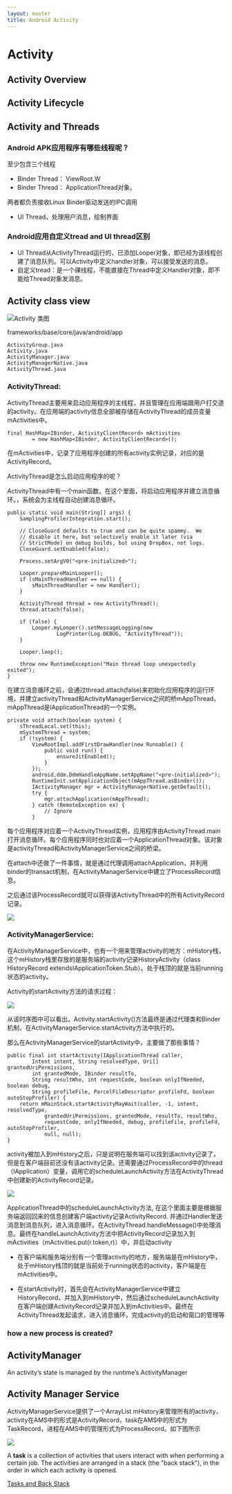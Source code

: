 ```yaml
---
layout: master
title: Android Activity
---
```


# Activity

## Activity Overview

## Activity Lifecycle

## Activity and Threads

### Android APK应用程序有哪些线程呢？

至少包含三个线程

- Binder Thread： ViewRoot.W
- Binder Thread： ApplicationThread对象。

两者都负责接收Linux Binder驱动发送的IPC调用

- UI Thread，处理用户消息，绘制界面


### Android应用自定义tread and UI thread区别

- UI Thread从ActivityThread运行的，已添加Looper对象，即已经为该线程创建了消息队列。可以Activity中定义handler对象，可以接受发送的消息。
- 自定义tread：是一个祼线程，不能直接在Thread中定义Handler对象，即不能给Thread对象发消息。

## Activity class view

![Activity 类图](http://hi.csdn.net/attachment/201106/27/62017_1309154560MBjJ.png)

frameworks/base/core/java/android/app

    ActivityGroup.java
    Activity.java  
    ActivityManager.java  
    ActivityManagerNative.java  
    ActivityThread.java

### ActivityThread:

ActivityThread主要用来启动应用程序的主线程，并且管理在应用端跟用户打交道的activity。在应用端的activity信息全部被存储在ActivityThread的成员变量mActivities中。

    final HashMap<IBinder, ActivityClientRecord> mActivities
            = new HashMap<IBinder, ActivityClientRecord>();

在mActivities中，记录了应用程序创建的所有activity实例记录，对应的是ActivityRecord。

ActivityThread是怎么启动应用程序的呢？

ActivityThread中有一个main函数，在这个里面，将启动应用程序并建立消息循环。，系统会为主线程自动创建消息循环。

    public static void main(String[] args) {
        SamplingProfilerIntegration.start();

        // CloseGuard defaults to true and can be quite spammy.  We
        // disable it here, but selectively enable it later (via
        // StrictMode) on debug builds, but using DropBox, not logs.
        CloseGuard.setEnabled(false);

        Process.setArgV0("<pre-initialized>");

        Looper.prepareMainLooper();
        if (sMainThreadHandler == null) {
            sMainThreadHandler = new Handler();
        }

        ActivityThread thread = new ActivityThread();
        thread.attach(false);

        if (false) {
            Looper.myLooper().setMessageLogging(new
                    LogPrinter(Log.DEBUG, "ActivityThread"));
        }

        Looper.loop();

        throw new RuntimeException("Main thread loop unexpectedly exited");
    }

在建立消息循环之前，会通过thread.attach(false)来初始化应用程序的运行环境，并建立activityThread和ActivityManagerService之间的桥mAppThread， mAppThread是IApplicationThread的一个实例。

    private void attach(boolean system) {
        sThreadLocal.set(this);
        mSystemThread = system;
        if (!system) {
            ViewRootImpl.addFirstDrawHandler(new Runnable() {
                public void run() {
                    ensureJitEnabled();
                }
            });
            android.ddm.DdmHandleAppName.setAppName("<pre-initialized>");
            RuntimeInit.setApplicationObject(mAppThread.asBinder());
            IActivityManager mgr = ActivityManagerNative.getDefault();
            try {
                mgr.attachApplication(mAppThread);
            } catch (RemoteException ex) {
                // Ignore
            }


每个应用程序对应着一个ActivityThread实例，应用程序由ActivityThread.main打开消息循环。每个应用程序同时也对应着一个ApplicationThread对象。该对象是activityThread和ActivityManagerService之间的桥梁。

在attach中还做了一件事情，就是通过代理调用attachApplication，并利用binder的transact机制，在ActivityManagerService中建立了ProcessRecord信息。

之后通过该ProcessRecord就可以获得该ActivityThread中的所有ActivityRecord记录。

![](http://hi.csdn.net/attachment/201106/27/62017_1309154561sT75.png)


### ActivityManagerService:

在ActivityManagerService中，也有一个用来管理activity的地方：mHistory栈，这个mHistory栈里存放的是服务端的activity记录HistoryActivity（class HistoryRecord extendsIApplicationToken.Stub）。处于栈顶的就是当前running状态的activity。

Activity的startActivity方法的请求过程：

![](http://hi.csdn.net/attachment/201106/27/62017_1309154561aAz8.png)

从该时序图中可以看出，Activity.startActivity()方法最终是通过代理类和Binder机制，在ActivityManagerService.startActivity方法中执行的。

那么在ActivityManagerService的startActivity中，主要做了那些事情？

    public final int startActivity(IApplicationThread caller,
            Intent intent, String resolvedType, Uri[] grantedUriPermissions,
            int grantedMode, IBinder resultTo,
            String resultWho, int requestCode, boolean onlyIfNeeded, boolean debug,
            String profileFile, ParcelFileDescriptor profileFd, boolean autoStopProfiler) {
        return mMainStack.startActivityMayWait(caller, -1, intent, resolvedType,
                grantedUriPermissions, grantedMode, resultTo, resultWho,
                requestCode, onlyIfNeeded, debug, profileFile, profileFd, autoStopProfiler,
                null, null);
    }


activity被加入到mHistory之后，只是说明在服务端可以找到该activity记录了，但是在客户端目前还没有该activity记录。还需要通过ProcessRecord中的thread（IApplication）变量，调用它的scheduleLaunchActivity方法在ActivityThread中创建新的ActivityRecord记录。


![](http://hi.csdn.net/attachment/201106/27/62017_130915456111WI.png)


ApplicationThread中的scheduleLaunchActivity方法, 在这个里面主要是根据服务端返回回来的信息创建客户端activity记录ActivityRecord. 并通过Handler发送消息到消息队列，进入消息循环。在ActivityThread.handleMessage()中处理消息。最终在handleLaunchActivity方法中把ActivityRecord记录加入到mActivities（mActivities.put(r.token,r)）中，并启动activity


- 在客户端和服务端分别有一个管理activity的地方，服务端是在mHistory中，处于mHistory栈顶的就是当前处于running状态的activity，客户端是在mActivities中。

- 在startActivity时，首先会在ActivityManagerService中建立HistoryRecord，并加入到mHistory中，然后通过scheduleLaunchActivity在客户端创建ActivityRecord记录并加入到mActivities中。最终在ActivityThread发起请求，进入消息循环，完成activity的启动和窗口的管理等

### how a new process is created?


## ActivityManager

An activity’s state is managed by the runtime’s ActivityManager


## Activity Manager Service

ActivityManagerService提供了一个ArrayList mHistory来管理所有的activity，activity在AMS中的形式是ActivityRecord，task在AMS中的形式为TaskRecord，进程在AMS中的管理形式为ProcessRecord。如下图所示

![](http://hi.csdn.net/attachment/201112/25/0_1324812260QNUm.gif)

A **task** is a collection of activities that users interact with when performing a certain job. The activities are arranged in a stack (the "back stack"), in the order in which each activity is opened.


[Tasks and Back Stack](http://developer.android.com/guide/topics/fundamentals/tasks-and-back-stack.html)